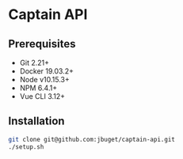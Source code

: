 # Captain API

## Prerequisites

- Git 2.21+
- Docker 19.03.2+
- Node v10.15.3+
- NPM 6.4.1+
- Vue CLI 3.12+


## Installation

```bash
git clone git@github.com:jbuget/captain-api.git
./setup.sh
```
